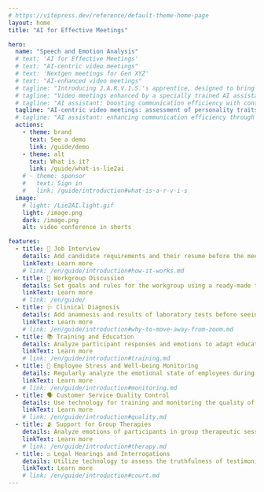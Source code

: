 ```yaml
---
# https://vitepress.dev/reference/default-theme-home-page
layout: home
title: "AI for Effective Meetings"

hero:
  name: "Speech and Emotion Analysis"
  # text: 'AI for Effective Meetings'
  # text: "AI-centric video meetings"
  # text: 'Nextgen meetings for Gen XYZ'
  # text: "AI-enhanced video meetings"
  # tagline: "Introducing J.A.R.V.I.S.'s apprentice, designed to bring the brilliance of its mentor into your meetings. This AI assistant uses past data to help you reach your goals, providing strategic advice and a focus on concrete outcomes."
  # tagline: "Video meetings enhanced by a specially trained AI assistant"
  # tagline: "AI assistant: boosting communication efficiency with continuous learning."
  tagline: "AI-centric video meetings: assessment of personality traits and truthfulness of statements of participants during a video conference."
  # tagline: "AI assistant: enhancing communication efficiency through continuous AI learning during your meetings."
  actions:
    - theme: brand
      text: See a demo
      link: /guide/demo
    - theme: alt
      text: What is it?
      link: /guide/what-is-lie2ai
    # - theme: sponsor
    #   text: Sign in
    #   link: /guide/introduction#what-is-a-r-v-i-s
  image:
    # light: /Lie2AI.light.gif
    light: /image.png
    dark: /image.png
    alt: video conference in shorts

features:
  - title: 🔎 Job Interview
    details: Add candidate requirements and their resume before the meeting. Assess how well the candidate fits the job role during the interaction.
    linkText: Learn more
    # link: /en/guide/introduction#how-it-works.md
  - title: 💬 Workgroup Discussion
    details: Set goals and rules for the workgroup using a ready-made template. This will help maintain standards and drive towards achieving set goals.
    linkText: Learn more
    # link: /en/guide/
  - title: 🩺 Clinical Diagnosis
    details: Add anamnesis and results of laboratory tests before seeing a patient. Assess the nature of the illness during interactions.
    linkText: Learn more
    # link: /en/guide/introduction#why-to-move-away-from-zoom.md
  - title: 📚 Training and Education
    details: Analyze participant responses and emotions to adapt educational materials and teaching methods in real time.
    linkText: Learn more
    # link: /en/guide/introduction#training.md
  - title: 🧘 Employee Stress and Well-being Monitoring
    details: Regularly analyze the emotional state of employees during video conferences to assess stress levels and prevent burnout.
    linkText: Learn more
    # link: /en/guide/introduction#monitoring.md
  - title: 🗣️ Customer Service Quality Control
    details: Use technology for training and monitoring the quality of service provided by call center staff or customer support services.
    linkText: Learn more
    # link: /en/guide/introduction#quality.md
  - title: 🫂 Support for Group Therapies
    details: Analyze emotions of participants in group therapeutic sessions to improve interaction and enhance therapy effectiveness.
    linkText: Learn more
    # link: /en/guide/introduction#therapy.md
  - title: ⚖️ Legal Hearings and Interrogations
    details: Utilize technology to assess the truthfulness of testimonies during online interrogations and hearings.
    linkText: Learn more
    # link: /en/guide/introduction#court.md
---
```

